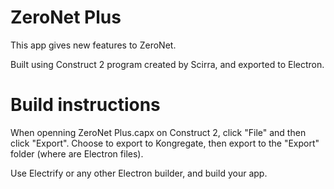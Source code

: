 # ZeroNet Plus

This app gives new features to ZeroNet.

Built using Construct 2 program created by Scirra, and exported to Electron.

# Build instructions

When openning ZeroNet Plus.capx on Construct 2, click "File" and then click "Export".
Choose to export to Kongregate, then export to the "Export" folder (where are Electron files).

Use Electrify or any other Electron builder, and build your app.